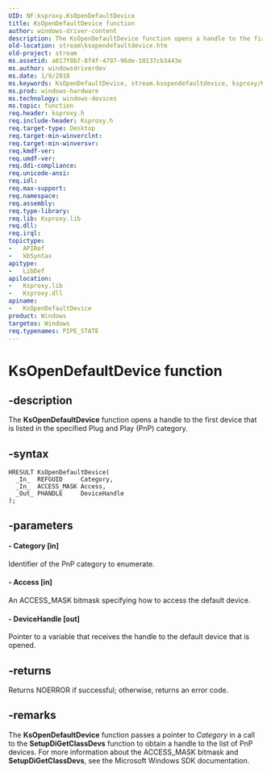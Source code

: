 ```yaml
---
UID: NF:ksproxy.KsOpenDefaultDevice
title: KsOpenDefaultDevice function
author: windows-driver-content
description: The KsOpenDefaultDevice function opens a handle to the first device that is listed in the specified Plug and Play (PnP) category.
old-location: stream\ksopendefaultdevice.htm
old-project: stream
ms.assetid: a017f0b7-8f4f-4797-96de-10137cb3443e
ms.author: windowsdriverdev
ms.date: 1/9/2018
ms.keywords: KsOpenDefaultDevice, stream.ksopendefaultdevice, ksproxy/KsOpenDefaultDevice, ksproxy_9c80d462-baaa-497b-a337-5d42e94b9c3f.xml, KsOpenDefaultDevice function [Streaming Media Devices]
ms.prod: windows-hardware
ms.technology: windows-devices
ms.topic: function
req.header: ksproxy.h
req.include-header: Ksproxy.h
req.target-type: Desktop
req.target-min-winverclnt: 
req.target-min-winversvr: 
req.kmdf-ver: 
req.umdf-ver: 
req.ddi-compliance: 
req.unicode-ansi: 
req.idl: 
req.max-support: 
req.namespace: 
req.assembly: 
req.type-library: 
req.lib: Ksproxy.lib
req.dll: 
req.irql: 
topictype:
-	APIRef
-	kbSyntax
apitype:
-	LibDef
apilocation:
-	Ksproxy.lib
-	Ksproxy.dll
apiname:
-	KsOpenDefaultDevice
product: Windows
targetos: Windows
req.typenames: PIPE_STATE
---
```


# KsOpenDefaultDevice function


## -description


The <b>KsOpenDefaultDevice</b> function opens a handle to the first device that is listed in the specified Plug and Play (PnP) category. 


## -syntax


````
HRESULT KsOpenDefaultDevice(
  _In_  REFGUID     Category,
  _In_  ACCESS_MASK Access,
  _Out_ PHANDLE     DeviceHandle
);
````


## -parameters




#### - Category [in]

Identifier of the PnP category to enumerate.


#### - Access [in]

An ACCESS_MASK bitmask specifying how to access the default device.


#### - DeviceHandle [out]

Pointer to a variable that receives the handle to the default device that is opened.


## -returns


Returns NOERROR if successful; otherwise, returns an error code.



## -remarks


The <b>KsOpenDefaultDevice</b> function passes a pointer to <i>Category</i> in a call to the <b>SetupDiGetClassDevs</b> function to obtain a handle to the list of PnP devices. For more information about the ACCESS_MASK bitmask and <b>SetupDiGetClassDevs</b>, see the Microsoft Windows SDK documentation.


